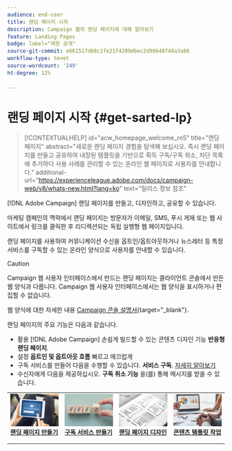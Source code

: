 ```yaml
---
audience: end-user
title: 랜딩 페이지 시작
description: Campaign 웹의 랜딩 페이지에 대해 알아보기
feature: Landing Pages
badge: label="제한 공개"
source-git-commit: e661517d68c2fe21f4209dbec2d98648740a3a86
workflow-type: tm+mt
source-wordcount: '249'
ht-degree: 12%

---
```


# 랜딩 페이지 시작 {#get-sarted-lp}

>[!CONTEXTUALHELP]
>id="acw_homepage_welcome_rn5"
>title="랜딩 페이지"
>abstract="새로운 랜딩 페이지 경험을 탐색해 보십시오. 즉시 랜딩 페이지를 만들고 공유하여 내장된 템플릿을 기반으로 획득 구독/구독 취소, 차단 목록에 추가하다 사용 사례를 관리할 수 있는 온라인 웹 페이지로 사용자를 안내합니다."
>additional-url="https://experienceleague.adobe.com/docs/campaign-web/v8/whats-new.html?lang=ko" text="릴리스 정보 참조"

[!DNL Adobe Campaign] 랜딩 페이지를 만들고, 디자인하고, 공유할 수 있습니다.

마케팅 캠페인의 맥락에서 랜딩 페이지는 방문자가 이메일, SMS, 푸시 게재 또는 웹 사이트에서 링크를 클릭한 후 리디렉션되는 독립 실행형 웹 페이지입니다.

랜딩 페이지를 사용하여 커뮤니케이션 수신을 옵트인/옵트아웃하거나 뉴스레터 등 특정 서비스를 구독할 수 있는 온라인 양식으로 사용자를 안내할 수 있습니다.

>[!CAUTION]
>
>Campaign 웹 사용자 인터페이스에서 만드는 랜딩 페이지는 클라이언트 콘솔에서 만든 웹 양식과 다릅니다. Campaign 웹 사용자 인터페이스에서는 웹 양식을 표시하거나 편집할 수 없습니다.
>
>웹 양식에 대한 자세한 내용 [Campaign 콘솔 설명서](https://experienceleague.adobe.com/docs/campaign/campaign-v8/content/webapps.html){target="_blank"}.

랜딩 페이지의 주요 기능은 다음과 같습니다.

* 활용 [!DNL Adobe Campaign] 손쉽게 빌드할 수 있는 콘텐츠 디자인 기능 **반응형 랜딩 페이지**.
* 설정 **옵트인 및 옵트아웃 흐름** 빠르고 매끄럽게
* 구독 서비스를 만들어 다음을 수행할 수 있습니다. **서비스 구독**. [자세히 알아보기](../audience/manage-services.md)
* 수신자에게 다음을 제공하십시오. **구독 취소 기능** 을(를) 통해 메시지를 받을 수 있습니다.
  <!--Send a **confirmation email** upon opt-in or opt-out.-->

<table style="table-layout:fixed"><tr style="border: 0;">
<td>
<a href="create-lp.md">
<img alt="리드" src="../assets/do-not-localize/lp-subscription.jpeg">
</a>
<div><a href="create-lp.md"><strong>랜딩 페이지 만들기</strong>
</div>
<p>
</td>
<td>
<a href="../audience/manage-services.md">
<img alt="저빈도" src="../assets/do-not-localize/lp-list.jpg">
</a>
<div>
<a href="../audience/manage-services.md"><strong>구독 서비스 만들기</strong></a>
</div>
<p></td>
<td>
<a href="lp-content.md">
<img alt="유효성 검사" src="../assets/do-not-localize/lp-design.jpg">
</a>
<div>
<a href="lp-content.md"><strong>랜딩 페이지 디자인</strong></a>
</div>
<p>
</td>
<td>
<a href="lp-templates.md">
<img alt="유효성 검사" src="../assets/do-not-localize/lp-reporting.jpg">
</a>
<div>
<a href="lp-templates.md"><strong>콘텐츠 템플릿 작업</strong></a>
</div>
<p>
</td>
</tr></table>
